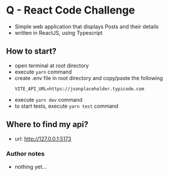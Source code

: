 # Q - React Code Challenge

-   Simple web application that displays Posts and their details
-   written in ReactJS, using Typescript

## How to start?

-   open terminal at root directory
-   execute `yarn` command
-   create .env file in root directory and copy/paste the following
    ```
    VITE_API_URL=https://jsonplaceholder.typicode.com
    ```
-   execute `yarn dev` command
-   to start tests, execute `yarn test` command

## Where to find my api?

-   url: http://127.0.0.1:5173

### Author notes

-   nothing yet...
